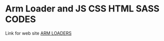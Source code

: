 # Arm Loader and JS CSS HTML SASS CODES

Link for web site [ARM LOADERS](https://amurkhoyetsyan.github.io/armloaders.github.io/)